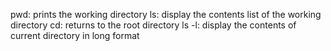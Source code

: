 pwd: prints the working directory
ls: display the contents list of the working directory
cd: returns to the root directory
ls -l: display the contents of current directory in long format